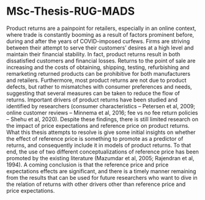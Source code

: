 # MSc-Thesis-RUG-MADS
Product returns are a painpoint for retailers, especially in an online context, where trade is constantly booming as a result of factors prominent before, during and after the years of COVID-imposed curfews. Firms are striving between their attempt to serve their customers’ desires at a high level and maintain their financial stability. In fact, product returns result in both dissatisfied customers and financial losses. Returns to the point of sale are increasing and the costs of obtaining, shipping, testing, refurbishing and remarketing returned products can be prohibitive for both manufacturers and retailers. Furthermore, most product returns are not due to product defects, but rather to mismatches with consumer preferences and needs, suggesting that several measures can be taken to reduce the flow of returns. Important drivers of product returns have been studied and identified by researchers (consumer characteristics – Petersen et al, 2009; online customer reviews – Minnema et al, 2016; fee vs no fee return policies – Shehu et al, 2020). Despite these findings, there is still limited research on the impact of price expectations and reference price on product returns. 
What this thesis attempts to resolve is give some initial insights on whether the effect of reference price is something to promote as a predictor of returns, and consequently include it in models of product returns. To that end, the use of two different conceptualizations of reference price has been promoted by the existing literature (Mazumdar et al, 2005; Rajendran et al, 1994). A coming conclusion is that the reference price and price expectations effects are significant, and there is a timely manner remaining from the results that can be used for future researchers who want to dive in the relation of returns with other drivers other than reference price and price expectations.
